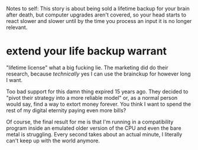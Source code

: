 Notes to self:
This story is about being sold a lifetime backup for your brain after death, but computer upgrades aren't covered, so your head starts to react slower and slower until by the time you process an input it is no longer relevant.

# extend your life backup warrant

"lifetime license" what a big fucking lie. The marketing did do their research, because *technically* yes I can use the brainckup for however long I want.

Too bad support for this damn thing expired 15 years ago. They decided to "pivot their strategy into a more reliable model" or, as a normal person would say, find a way to extort money forever. You think I want to spend the rest of my digital eternity paying even more bills?

Of course, the final result for me is that I'm running in a compatibility program inside an emulated older version of the CPU and even the bare metal is struggling. Every second takes about an actual minute, I literally can't keep up with the world anymore.
